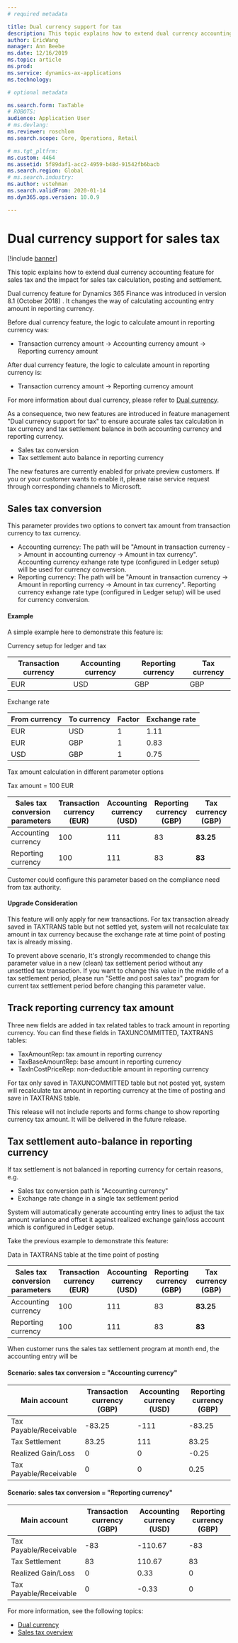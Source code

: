 ```yaml
---
# required metadata

title: Dual currency support for tax
description: This topic explains how to extend dual currency accounting feature in tax domain and the impact for tax calculation and posting
author: EricWang
manager: Ann Beebe
ms.date: 12/16/2019
ms.topic: article
ms.prod: 
ms.service: dynamics-ax-applications
ms.technology: 

# optional metadata

ms.search.form: TaxTable
# ROBOTS: 
audience: Application User
# ms.devlang: 
ms.reviewer: roschlom
ms.search.scope: Core, Operations, Retail

# ms.tgt_pltfrm: 
ms.custom: 4464
ms.assetid: 5f89daf1-acc2-4959-b48d-91542fb6bacb
ms.search.region: Global
# ms.search.industry: 
ms.author: vstehman
ms.search.validFrom: 2020-01-14
ms.dyn365.ops.version: 10.0.9

---
```


# Dual currency support for sales tax
[!include [banner](../includes/banner.md)]

This topic explains how to extend dual currency accounting feature for sales tax and the impact for sales tax calculation, posting and settlement.

Dual currency feature for Dynamics 365 Finance was introduced in version 8.1 (October 2018) . It changes the way of calculating accounting entry amount in reporting currency.

Before dual currency feature, the logic to calculate amount in reporting currency was:

- Transaction currency amount -> Accounting currency amount -> Reporting currency amount

After dual currency feature, the logic to calculate amount in reporting currency is:

- Transaction currency amount -> Reporting currency amount

For more information about dual currency, please refer to [Dual currency](dual-currency.md).

As a consequence, two new features are introduced in feature management "Dual currency support for tax" to ensure accurate sales tax calculation in tax currency and tax settlement balance in both accounting currency and reporting currency.

- Sales tax conversion
- Tax settlement auto balance in reporting currency

The new features are currently enabled for private preview customers. If you or your customer wants to enable it, please raise service request through corresponding channels to Microsoft.

## Sales tax conversion

This parameter provides two options to convert tax amount from transaction currency to tax currency. 

- Accounting currency: The path will be "Amount in transaction currency -> Amount in accounting currency -> Amount in tax currency". Accounting currency exhange rate type (configured in Ledger setup) will be used for currency conversion.
- Reporting currency: The path will be "Amount in transaction currency -> Amount in reporting currency -> Amount in tax currency". Reporting currency exhange rate type (configured in Ledger setup) will be used for currency conversion.

#### Example

A simple example here to demonstrate this feature is:

Currency setup for ledger and tax

| Transaction currency | Accounting currency | Reporting currency | Tax currency |
| -------------------- | ------------------- | ------------------ | ------------ |
| EUR                  | USD                 | GBP                | GBP          |

Exchange rate

| From currency | To currency | Factor | Exchange rate |
| ------------- | ----------- | ------ | ------------- |
| EUR           | USD         | 1      | 1.11          |
| EUR           | GBP         | 1      | 0.83          |
| USD           | GBP         | 1      | 0.75          |

Tax amount calculation in different parameter options

Tax amount = 100 EUR

| Sales tax conversion parameters | Transaction currency (EUR) | Accounting currency (USD) | Reporting currency (GBP) | Tax currency (GBP) |
| ------------------------------- | -------------------------- | ------------------------- | ------------------------ | ------------------ |
| Accounting currency             | 100                        | 111                       | 83                       | **83.25**          |
| Reporting currency              | 100                        | 111                       | 83                       | **83**             |

Customer could configure this parameter based on the compliance need from tax authority.



#### Upgrade Consideration

This feature will only apply for new transactions. For tax transaction already saved in TAXTRANS table but not settled yet, system will not recalculate tax amount in tax currency because the exchange rate at time point of posting tax is already missing.

To prevent above scenario, It's strongly recommended to change this parameter value in a new (clean) tax settlement period without any unsettled tax transaction. If you want to change this value in the middle of a tax settlement period, please run "Settle and post sales tax" program for current tax settlement period before changing this parameter value.



## Track reporting currency tax amount

Three new fields are added in tax related tables to track amount in reporting currency. You can find these fields in TAXUNCOMMITTED, TAXTRANS tables:

- TaxAmountRep: tax amount in reporting currency
- TaxBaseAmountRep: base amount in reporting currency
- TaxInCostPriceRep: non-deductible amount in reporting currency

For tax only saved in TAXUNCOMMITTED table but not posted yet, system will recalculate tax amount in reporting currency at the time of posting and save in TAXTRANS table.

This release will not include reports and forms change to show reporting currency tax amount. It will be delivered in the future release.



## Tax settlement auto-balance in reporting currency

If tax settlement is not balanced in reporting currency for certain reasons, e.g.

- Sales tax conversion path is "Accounting currency"  
- Exchange rate change in a single tax settlement period

System will automatically generate accounting entry lines to adjust the tax amount variance and offset it against realized exchange gain/loss account which is configured in Ledger setup.

Take the previous example to demonstrate this feature:

Data in TAXTRANS table at the time point of posting

| Sales tax conversion parameters | Transaction currency (EUR) | Accounting currency (USD) | Reporting currency (GBP) | Tax currency (GBP) |
| ------------------------------- | -------------------------- | ------------------------- | ------------------------ | ------------------ |
| Accounting currency             | 100                        | 111                       | 83                       | **83.25**          |
| Reporting currency              | 100                        | 111                       | 83                       | **83**             |

When customer runs the sales tax settlement program at month end, the accounting entry will be

#### Scenario: sales tax conversion = "Accounting currency"

| Main account           | Transaction currency (GBP) | Accounting currency (USD) | Reporting currency (GBP) |
| ---------------------- | -------------------------- | ------------------------- | ------------------------ |
| Tax Payable/Receivable | -83.25                     | -111                      | -83.25                   |
| Tax Settlement         | 83.25                      | 111                       | 83.25                    |
| Realized Gain/Loss     | 0                          | 0                         | -0.25                    |
| Tax Payable/Receivable | 0                          | 0                         | 0.25                     |

#### Scenario: sales tax conversion = "Reporting currency"


| Main account           | Transaction currency (GBP) | Accounting currency (USD) | Reporting currency (GBP) |
| ---------------------- | -------------------------- | ------------------------- | ------------------------ |
| Tax Payable/Receivable | -83                        | -110.67                   | -83                      |
| Tax Settlement         | 83                         | 110.67                    | 83                       |
| Realized Gain/Loss     | 0                          | 0.33                      | 0                        |
| Tax Payable/Receivable | 0                          | -0.33                     | 0                        |



For more information, see the following topics:

- [Dual currency](dual-currency.md)
- [Sales tax overview](indirect-taxes-overview.md)

